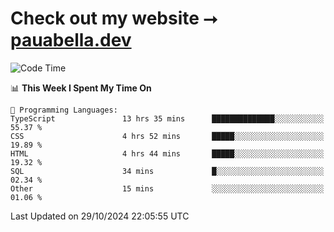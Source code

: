 # Check out my website ⭢ [pauabella.dev](https://pauabella.dev)

<!--START_SECTION:waka-->
![Code Time](http://img.shields.io/badge/Code%20Time-3%2C840%20hrs%2028%20mins-blue)

📊 **This Week I Spent My Time On** 

```text
💬 Programming Languages: 
TypeScript               13 hrs 35 mins      ██████████████░░░░░░░░░░░   55.37 % 
CSS                      4 hrs 52 mins       █████░░░░░░░░░░░░░░░░░░░░   19.89 % 
HTML                     4 hrs 44 mins       █████░░░░░░░░░░░░░░░░░░░░   19.32 % 
SQL                      34 mins             █░░░░░░░░░░░░░░░░░░░░░░░░   02.34 % 
Other                    15 mins             ░░░░░░░░░░░░░░░░░░░░░░░░░   01.06 % 
```


 Last Updated on 29/10/2024 22:05:55 UTC
<!--END_SECTION:waka-->
